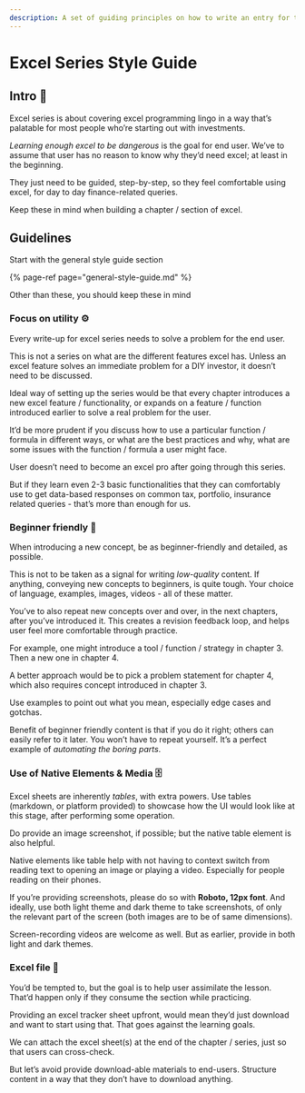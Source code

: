 ```yaml
---
description: A set of guiding principles on how to write an entry for the excel series
---
```


# Excel Series Style Guide

## Intro 👋 

Excel series is about covering excel programming lingo in a way that’s palatable for most people who’re starting out with investments.

_Learning enough excel to be dangerous_ is the goal for end user. We’ve to assume that user has no reason to know why they’d need excel; at least in the beginning.

They just need to be guided, step-by-step, so they feel comfortable using excel, for day to day finance-related queries.

Keep these in mind when building a chapter / section of excel.

## Guidelines

Start with the general style guide section

{% page-ref page="general-style-guide.md" %}

Other than these, you should keep these in mind

### Focus on utility ⚙️

Every write-up for excel series needs to solve a problem for the end user.

This is not a series on what are the different features excel has. Unless an excel feature solves an immediate problem for a DIY investor, it doesn’t need to be discussed.

Ideal way of setting up the series would be that every chapter introduces a new excel feature / functionality, or expands on a feature / function introduced earlier to solve a real problem for the user.

It’d be more prudent if you discuss how to use a particular function / formula in different ways, or what are the best practices and why, what are some issues with the function / formula a user might face.

User doesn’t need to become an excel pro after going through this series.   
  
But if they learn even 2-3 basic functionalities that they can comfortably use to get data-based responses on common tax, portfolio, insurance related queries - that’s more than enough for us.

### Beginner friendly 🍟

When introducing a new concept, be as beginner-friendly and detailed, as possible.

This is not to be taken as a signal for writing _low-quality_ content. If anything, conveying new concepts to beginners, is quite tough. Your choice of language, examples, images, videos - all of these matter.

You’ve to also repeat new concepts over and over, in the next chapters, after you’ve introduced it. This creates a revision feedback loop, and helps user feel more comfortable through practice.

For example, one might introduce a tool / function / strategy in chapter 3. Then a new one in chapter 4.

A better approach would be to pick a problem statement for chapter 4, which also requires concept introduced in chapter 3.

Use examples to point out what you mean, especially edge cases and gotchas.

Benefit of beginner friendly content is that if you do it right; others can easily refer to it later. You won’t have to repeat yourself. It’s a perfect example of _automating the boring parts_.

### Use of Native Elements & Media 🗄️

Excel sheets are inherently _tables_, with extra powers. Use tables \(markdown, or platform provided\) to showcase how the UI would look like at this stage, after performing some operation.

Do provide an image screenshot, if possible; but the native table element is also helpful.

Native elements like table help with not having to context switch from reading text to opening an image or playing a video. Especially for people reading on their phones.

If you’re providing screenshots, please do so with **Roboto, 12px font**. And ideally, use both light theme and dark theme to take screenshots, of only the relevant part of the screen \(both images are to be of same dimensions\).

Screen-recording videos are welcome as well. But as earlier, provide in both light and dark themes.

### Excel file 📁

You’d be tempted to, but the goal is to help user assimilate the lesson. That’d happen only if they consume the section while practicing.

Providing an excel tracker sheet upfront, would mean they’d just download and want to start using that. That goes against the learning goals.

We can attach the excel sheet\(s\) at the end of the chapter / series, just so that users can cross-check.

But let’s avoid provide download-able materials to end-users. Structure content in a way that they don’t have to download anything.

